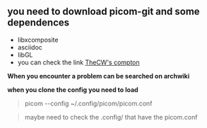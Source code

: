 ## you need to download picom-git and some dependences
+ libxcomposite
+ asciidoc
+ libGL
+ you can check the link [TheCW's compton](https://github.com/theniceboy/compton)


**When you encounter a problem can be searched on archwiki**

**when you clone the config you need to load**
> picom --config ~/.config/picom/picom.conf

> maybe need to check the .config/ that have the picom.conf
